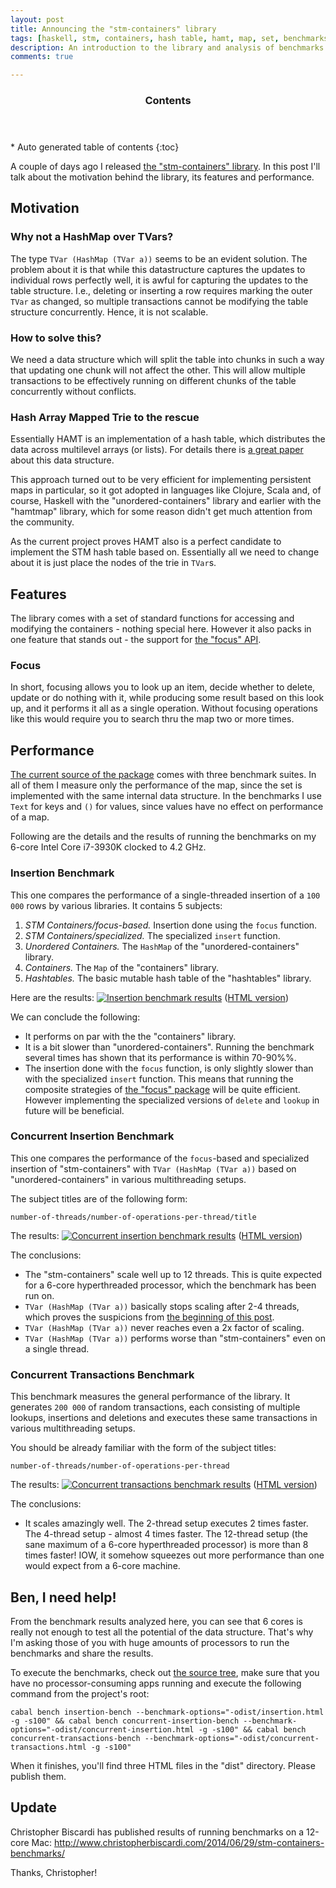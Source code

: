 ```yaml
---
layout: post
title: Announcing the "stm-containers" library
tags: [haskell, stm, containers, hash table, hamt, map, set, benchmarks, performance]
description: An introduction to the library and analysis of benchmarks
comments: true

---
```


<section id="table-of-contents" class="toc">
  <header>
    <h3>Contents</h3>
  </header>
  <div id="drawer" markdown="1"> 
  *  Auto generated table of contents
  {:toc}
  </div>
</section><!-- /#table-of-contents -->

A couple of days ago I released [the "stm-containers" library](http://hackage.haskell.org/package/stm-containers). In this post I'll talk about the motivation behind the library, its features and performance.

## Motivation

### Why not a HashMap over TVars?

The type `TVar (HashMap (TVar a))` seems to be an evident solution. The problem about it is that while this datastructure captures the updates to individual rows perfectly well, it is awful for capturing the updates to the table structure. I.e., deleting or inserting a row requires marking the outer `TVar` as changed, so multiple transactions cannot be modifying the table structure concurrently. Hence, it is not scalable.

### How to solve this?

We need a data structure which will split the table into chunks in such a way that updating one chunk will not affect the other. This will allow multiple transactions to be effectively running on different chunks of the table concurrently without conflicts.

### Hash Array Mapped Trie to the rescue

Essentially HAMT is an implementation of a hash table, which distributes the data across multilevel arrays (or lists). For details there is [a great paper](http://lampwww.epfl.ch/papers/idealhashtrees.pdf) about this data structure. 

This approach turned out to be very efficient for implementing persistent maps in particular, so it got adopted in languages like Clojure, Scala and, of course, Haskell with the "unordered-containers" library and earlier with the "hamtmap" library, which for some reason didn't get much attention from the community. 

As the current project proves HAMT also is a perfect candidate to implement the STM hash table based on. Essentially all we need to change about it is just place the nodes of the trie in `TVar`s. 

## Features

The library comes with a set of standard functions for accessing and modifying the containers - nothing special here. However it also packs in one feature that stands out - the support for [the "focus" API](http://hackage.haskell.org/package/focus).

### Focus

In short, focusing allows you to look up an item, decide whether to delete, update or do nothing with it, while producing some result based on this look up, and it performs it all as a single operation. Without focusing operations like this would require you to search thru the map two or more times.

## Performance

[The current source of the package](https://github.com/nikita-volkov/stm-containers/tree/bfe0b47a41e37f122b7bd4622bd13fccafa03058) comes with three benchmark suites. In all of them I measure only the performance of the map, since the set is implemented with the same internal data structure. In the benchmarks I use `Text` for keys and `()` for values, since values have no effect on performance of a map.

Following are the details and the results of running the benchmarks on my 6-core Intel Core i7-3930K clocked to 4.2 GHz.

### Insertion Benchmark

This one compares the performance of a single-threaded insertion of a `100 000` rows by various libraries. It contains 5 subjects:

1. _STM Containers/focus-based._ Insertion done using the `focus` function.
1. _STM Containers/specialized._ The specialized `insert` function.
1. _Unordered Containers._ The `HashMap` of the "unordered-containers" library.
1. _Containers._ The `Map` of the "containers" library.
1. _Hashtables._ The basic mutable hash table of the "hashtables" library.

Here are the results:
[![Insertion benchmark results](/assets{{page.id}}/insertion.png)](/assets{{page.id}}/insertion.png) 
(<a href="/assets{{page.id}}/insertion.html" target="_blank">HTML version</a>)

We can conclude the following:

* It performs on par with the the "containers" library. 
* It is a bit slower than "unordered-containers". Running the benchmark several times has shown that its performance is within 70-90%%.
* The insertion done with the `focus` function, is only slightly slower than with the specialized `insert` function. This means that running the composite strategies of [the "focus" package](http://hackage.haskell.org/package/focus) will be quite efficient. However implementing the specialized versions of `delete` and `lookup` in future will be beneficial.

### Concurrent Insertion Benchmark

This one compares the performance of the `focus`-based and specialized insertion of "stm-containers" with `TVar (HashMap (TVar a))` based on "unordered-containers" in various multithreading setups.

The subject titles are of the following form:

```
number-of-threads/number-of-operations-per-thread/title
```

The results:
[![Concurrent insertion benchmark results](/assets{{page.id}}/concurrent-insertion.png)](/assets{{page.id}}/concurrent-insertion.png)
(<a href="/assets{{page.id}}/concurrent-insertion.html" target="_blank">HTML version</a>)

The conclusions:

* The "stm-containers" scale well up to 12 threads. This is quite expected for a 6-core hyperthreaded processor, which the benchmark has been run on.
* `TVar (HashMap (TVar a))` basically stops scaling after 2-4 threads, which proves the suspicions from [the beginning of this post]({{page.url}}#why-not-a-hashmap-over-tvars).
* `TVar (HashMap (TVar a))` never reaches even a 2x factor of scaling.
* `TVar (HashMap (TVar a))` performs worse than "stm-containers" even on a single thread.

### Concurrent Transactions Benchmark

This benchmark measures the general performance of the library. It generates `200 000` of random transactions, each consisting of multiple lookups, insertions and deletions and executes these same transactions in various multithreading setups.

You should be already familiar with the form of the subject titles:

```
number-of-threads/number-of-operations-per-thread
```

The results:
[![Concurrent transactions benchmark results](/assets{{page.id}}/concurrent-transactions.png)](/assets{{page.id}}/concurrent-transactions.png)
(<a href="/assets{{page.id}}/concurrent-transactions.html" target="_blank">HTML version</a>)

The conclusions:

* It scales amazingly well. The 2-thread setup executes 2 times faster. The 4-thread setup - almost 4 times faster. The 12-thread setup (the sane maximum of a 6-core hyperthreaded processor) is more than 8 times faster! IOW, it somehow squeezes out more performance than one would expect from a 6-core machine.

## Ben, I need help!

From the benchmark results analyzed here, you can see that 6 cores is really not enough to test all the potential of the data structure. That's why I'm asking those of you with huge amounts of processors to run the benchmarks and share the results. 

To execute the benchmarks, check out [the source tree](https://github.com/nikita-volkov/stm-containers/tree/bfe0b47a41e37f122b7bd4622bd13fccafa03058), make sure that you have no processor-consuming apps running and execute the following command from the project's root:

    cabal bench insertion-bench --benchmark-options="-odist/insertion.html -g -s100" && cabal bench concurrent-insertion-bench --benchmark-options="-odist/concurrent-insertion.html -g -s100" && cabal bench concurrent-transactions-bench --benchmark-options="-odist/concurrent-transactions.html -g -s100"

When it finishes, you'll find three HTML files in the "dist" directory. Please publish them.

## Update

Christopher Biscardi has published results of running benchmarks on a 12-core Mac:
http://www.christopherbiscardi.com/2014/06/29/stm-containers-benchmarks/

Thanks, Christopher!
